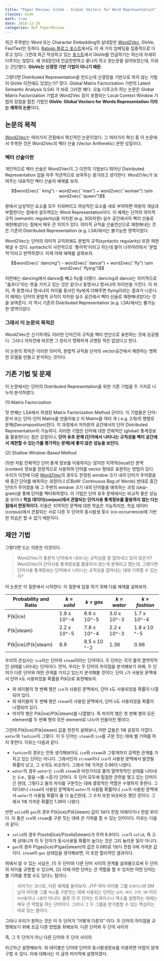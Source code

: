 ```yaml
---
title: "Paper Review: GloVe - Global Vectors for Word Representation"
classes: wide
math: true
date: 2018-12-26
categories: NLP PaperReview
---
```


최근 주목받는 Word 또는 Character Embedding의 삼대장은 [Word2Vec](https://ws-choi.github.io/nlp/deeplearning/paperreview/Paper-Review-Distributed-Representations-ofWords-and-Phrases-and-their-Compositionality/), GloVe, FastText인 듯하다. [Ratsgo 블로그 포스트](https://ratsgo.github.io/from%20frequency%20to%20semantics/2017/03/11/embedding/)에서도 이 세 가지 임베딩을 집중적으로 다루고 있다. 그런데 최근 작성하고 있는 [포스트](https://ws-choi.github.io/nlp/deeplearning/paperreview/Recent-Trends-in-Deep-Learning-Based-Natural-Language/)에서 GloVe를 언급하기는 하는데 자세히 다루지는 않았다. 왜 3대장인데 언급한번하고 끝나지 하고 원논문을 읽어보았는데, 이유는 간단했다. **GloVe는 신경망 기반 기법이 아니기 때문.**

그렇다면 Distributed Representation을 만드는데 신경망을 기반으로 하지 않는 기법이 GloVe 이전에도 있었는가? 맞다. Global Matrix Factorization 기반의 Latent Semantic Analysis (LSA) 가 바로 그러한 예다. 오늘 다루고자 하는 논문은 Global Matrix Factorization 기법과 Word2Vec 등이 포함되는 Local Context Window 기법의 장점을 합친 기법인 **GloVe: Global Vectors for Words Representation 이라는 제목의 논문**이다. 

## 논문의 목적

[Word2Vec](https://ws-choi.github.io/nlp/deeplearning/paperreview/Paper-Review-Distributed-Representations-ofWords-and-Phrases-and-their-Compositionality/)는 여러가지 관점에서 혁신적인 논문이었다. 그 여러가지 혁신 중 이 논문에서 주목한 것은 Word2Vec의 벡터 산술 (Vector Arithmetic) 관련 성질이다. 

### 벡터 산술이란

개인적으로 벡터 산술은 Word2Vec이 그 이전의 기법보다 뛰어난 Distributed Representation 임을 아주 직관적으로 보여주는 증거라고 생각한다. Word2Vec가 보여주는 대표적인 벡터 산술의 예제를 보자.

$$word2vec(`` king") - word2vec(``man") + word2vec(``woman") \sim word2vec(``queen")$$

왕에서 남성적인 요소를 모두 지워버리고 여성적인 요소를 새로 부여하면 여왕의 개념과 부합한다는 점에서 설득력있는 Word Representation이다. 이 예제는 단어의 의미적 규칙 (semantic regularity)을 저차원 (e.g. 300차원) 실수 공간에서의 벡터 산술로 재현해냈다는 점에서 매우 큰 의의가 있다. 의미적 규칙을 산술연산으로 재현해내는 것은 기존의 Distributed Representation (e.g. LSA)에서는 불가능한 영역이었다. 

Word2Vec는 단어의 의미적 규칙외에도 문법적 규칙(syntactic regularity) 또한 재현해낼 수 있다. syntactic이 사전적으로 '통어적'이라고 하는데 말이 너무어려워서 '문법적'이라고 번역하겠다. 이제 아래 예제를 살펴보자.

$$word2vec(``dancing") - word2vec(``dance") + word2vec(``fly") \sim word2vec(``flying")$$

이번에는 dancing에서 dance를 빼고 fly를 더했다. dancing과 dance는 의미적으로 "춤추다"라는 뜻을 가지고 있는 것은 같으나 동명사냐 명사냐의 차이만을 가진다. 이 차이, 즉 동명사냐 명사냐의 차이를 동사인 fly에게 더해주면 flying이라는 결과가 나온다.  이 예제는 단어의 문법적 규칙이 저차원 실수 공간에서 벡터 산술로 재현해내었다는 것을 보여준다. 이 역시 기존의 Distributed Representation (e.g. LSA)에서는 불가능한 영역이었다. 

### 그래서 이 논문의 목적은

Word2Vec은 신기하게도 이러한 단어간의 규칙을 벡터 연산으로 표현하는 것에 성공했다. 그러나 저자진에 따르면 그 원리가 명확하게 규명된 적은 없었다고 한다. 

이 논문의 목적은 이러한 의미적, 문법적 규칙을 단어의 vector공간에서 재현하는 명확한 모델을 만들고 분석하는 것이다. 

## 기존 기법 및 문제

이 논문에서는 단어의 Distributed Representation을 위한 기존 기법을 두 가지로 나누어 분석하였다. 

(1) Matrix Factorization 

첫 번째는 LSA에서 파생된 Matrix Factorization Method 군이다. 이 기법들은 단어-문서 또는 단어-단어 Matrix를 만들어놓고 이 Matrix를 여러 개 ( e.g. 2개)의 행렬로 분해(Decomposition)한다. 이 과정에서 저차원의 공간에서의 단어 Distributed Representation이 가능하다. 이러한 기법은 단어에 대한 전체적인 (global) 통계정보를 활용한다는 점은 강점이나, **단어 유추 문제 (단어에서 나타나는 규칙성을 벡터 공간에서 재현할 수 있는가를 평가하는 문제)에 좋지 않은 성능을 보인다.** 

(2) Shallow Window-Based Method

(1)번 처럼 전체적인 단어 통계 정보를 이용하지는 않지만 지역적(local)인 문맥(context) 정보를 한정적으로 사용하여 단어를 vector 형태로 표현하는 방법이 있다. 우리가 이전에 다룬 [Word2Vec](https://ws-choi.github.io/nlp/deeplearning/paperreview/Paper-Review-Distributed-Representations-ofWords-and-Phrases-and-their-Compositionality/)의 경우도 한정된 window 크기 내의 단어가 주어졌을 때 중간 단어를 예측하는 과정이나 (CBoW: Continuous  Bag of Words) 반대로 중간 단어가 주어졌을 때 그 주변의 window 크기 내의 단어들을 예측하는 과정 (skip-gram)을 통해 단어를 벡터화하였다. 이 기법은 단어 유추 문제에서는 비교적 좋은 성능을 보이나 **학습 데이터(corpus)에서 관찰되는 단어사용 통계정보를 활용하지 않는 다는 점에서 한정적이다**. 이들은 지역적인 문맥에 대한 학습은 가능하지만, 학습 데이터(corpus)에서 관찰되는 서로 다른 두 단어의 동시발생 횟수 (co-occurrence)에 기반한 학습은 할 수 없기 때문이다. 

## 제안 기법

그렇다면 드는 의문은 이것이다.

>  Word2Vec가 충분히 단어에서 나타나는 규칙성을 잘 잡아내고 있지 않은가? Word2Vec이 단어사용 통계정보를 활용하지 않는게 문제라고 했는데, 그렇다면 단어사용 통계정보는 단어에서 나타나는 규칙성을 잡아내는 데에 기여할 수 있는가?

이 논문은 이 질문에서 시작한다. 이 질문에 답을 하기 위해 다음 예제를 살펴보자. 


| Probability and Ratio  | *k = solid*  |  *k = gas*  | *k = water* | *k = fashion* |
|---|---|---|---|---|
| P(k\|ice)| 1.9 x 10^-4 | 6.6 x 10^-5 | 3.0 x 10^-3 | 1.7 x 10^-4 |
| P(k\|steam)| 2.2 x 10^-5 | 7.8 x 10^-4 | 2.2 x 10^-3 | 1.8 x 10 ^-5 |
| P(k\|ice)/P(k\|steam) | 8.9 | 8.5 x 10 ^-2| 1.36| 0.96 |

우리의 관심사는 `ice`라는 단어와 `steam`이라는 단어이다. 두 단어는 각각 물의 열역학적인 상태를 나타내는 단어이다.
먼저, 우리는 두 단어의 차이점을 분석해보기 위해, 두 단어가 다른 단어와 어떤 관계를 가지고 있는지 분석해볼 것이다.
단어 `i`가 사용된 문맥에서 단어 `k`도 사용되었을 확률을 P(k\|i)로 표현해보자.

- 위 테이블의 첫 번째 행은 `ice`가 사용된 문맥에서, 단어 `k`도 사용되었을 확률이 나열되어 있다. 
- 위 테이블의 두 번째 행은 `steam`이 사용된 문맥에서, 단어 `k`도 사용되었을 확률이 나열되어 있다. 
- 마지막 행은  P(k\|ice)/P(k\|steam)를 나열했다. 즉 마지막 행은 첫 번째 행의 모든 element를 두 번째 행의 모든 element로 나누어 만들어진 행이다. 

그런데 P(k\|ice)/P(k\|steam) 값을 찬찬히 살펴보니, 어떤 값들은 1에 굉장히 가깝다. `water`와 `fashion`이 그렇다. 
이 두 단어는 `steam`과 `ice`를 구분 짓는 데에 별 기여를 하지 못한다. 이유는 다음과 같다. 


- `fashion`의 경우는 언뜻 생각해보아도 `ice`와 `steam`과 그렇게까지 강력한 관계를 가지고 있는 단어는 아니다. 그래서인지 `stream`이나 `ice`가 사용된 문맥에서 발견될 확률이 낮고, 그 수치도 비슷하다. 그래서  1에 가까운 0.96이 나왔다.  
- `water`의 경우 `water`는 `ice`와 `steam`과 마찬가지로 물의 열역학적인 상태를 나타내는 (i.e., 얼음->물->증기) 단어다. 두 단어 모두에 밀접한 관련을 맺고 있는 단어이긴 한데, 그렇다고 둘의 차이를 구분짓는 데에 결정적인 역할은 수행하지 못한다. 그러다보니 `steam`이 사용된 문맥에서 `water`가 사용될 확률이나 `ice`가 사용된 문맥에서 `water`가 사용될 확률이 둘 다 높긴한데, 그 수치 또한 비슷비슷 했던 것이다. 그래서 1에 가까운 확률인 1.36이 나왔다. 


반면 `solid`와 `gas`의 경우 P(k\|ice)/P(k\|steam) 값이 1보다 한참 아래이거나 한참 위이다. 이 둘은 `ice`와 `steam`를 구분 짓는 데에 큰 기여를 할 수 있는 단어이다. 이유는 다음과 같다. 

- `solid`의 경우 P(solid\|ice)/P(solid\|steam)가 무려 8.9이다. `ice`가 `solid`, 즉 고체 상태니까 이 두 단어가 동시사용될 확률이 높다는 것은 그리 놀라운 일이 아니다.
- `gas`의 경우 P(gas\|ice)/P(gas\|steam)의 값은 0.085로 1보다 한참 0에 가까운 값이다. `steam`이 `gas` 상태임을 생각해보면, 이 또한 합리적인 결과이다.


위에서 알 수 있는 사실은, (1) 두 단어와 다른 단어 사이의 관계를 살펴봄으로써 두 단어의 차이를 규명할 수 있으며, (2) 이때 어떤 단어는 큰 역할을 할 수 있지만 어떤 단어는 별 기여를 못할 수도 있다느 점이다. 

> 쉬어가는 코너로, 다른 예제를 들어보자. JYP 여자 아이돌 그룹 `트와이스`와 SM 남자 아이돌 그룹 `엑소`를 구분짓는 데에 사용되는 단어는 `남자`, `여자`, `JYP`, `SM` 이지 `아이돌`이나 `그룹`이 아니다. 물론 이 두 단어는 트와이스나 엑소를 설명하는 데에는 매우 큰 역할을 하는 단어이다. 그러나 그 두 그룹을 판가름할 수 있는 핵심어는 따로 있는 셈이다. 

  


그러나 우리가 원하는 것은 이 두 단어가 "어떻게 다른지" 이다. 두 단어의 차이점을 규명해보기 위해 조금 다른 방법을 취해보자. 다른 단어와 두 단어 사이의 


즉, 그 두 단어가 아닌 다른 단어와 두 단어 사이의 


차근차근 설명해보자. 위 테이블은 단어와 단어의 동시발생정보를 이용하면 어렵지 않게 구할 수 있다. 이에 대해서는 이 글의 마지막에 설명하겠다. 